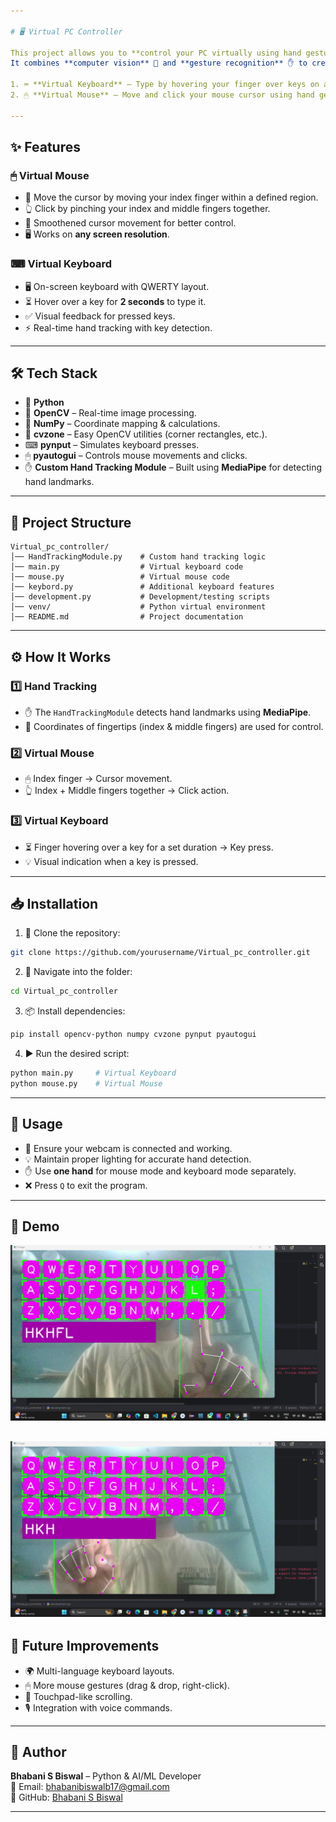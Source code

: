 ```yaml
---

# 🖥️ Virtual PC Controller

This project allows you to **control your PC virtually using hand gestures** via a webcam.
It combines **computer vision** 🧠 and **gesture recognition** ✋ to create two main features:

1. ⌨ **Virtual Keyboard** – Type by hovering your finger over keys on a virtual keyboard displayed on the screen.
2. 🖱 **Virtual Mouse** – Move and click your mouse cursor using hand gestures.

---
```


## ✨ Features

### 🖱 Virtual Mouse

* 🎯 Move the cursor by moving your index finger within a defined region.
* 👆 Click by pinching your index and middle fingers together.
* 🔄 Smoothened cursor movement for better control.
* 🖥 Works on **any screen resolution**.

### ⌨ Virtual Keyboard

* 🖥 On-screen keyboard with QWERTY layout.
* ⏳ Hover over a key for **2 seconds** to type it.
* ✅ Visual feedback for pressed keys.
* ⚡ Real-time hand tracking with key detection.

---

## 🛠 Tech Stack

* 🐍 **Python**
* 🎥 **OpenCV** – Real-time image processing.
* 🔢 **NumPy** – Coordinate mapping & calculations.
* 🎯 **cvzone** – Easy OpenCV utilities (corner rectangles, etc.).
* ⌨ **pynput** – Simulates keyboard presses.
* 🖱 **pyautogui** – Controls mouse movements and clicks.
* ✋ **Custom Hand Tracking Module** – Built using **MediaPipe** for detecting hand landmarks.

---

## 📂 Project Structure

```
Virtual_pc_controller/
│── HandTrackingModule.py    # Custom hand tracking logic
│── main.py                  # Virtual keyboard code
│── mouse.py                 # Virtual mouse code
│── keybord.py               # Additional keyboard features
│── development.py           # Development/testing scripts
│── venv/                    # Python virtual environment
│── README.md                # Project documentation
```

---

## ⚙ How It Works

### 1️⃣ Hand Tracking

* ✋ The `HandTrackingModule` detects hand landmarks using **MediaPipe**.
* 📍 Coordinates of fingertips (index & middle fingers) are used for control.

### 2️⃣ Virtual Mouse

* 🖱 Index finger → Cursor movement.
* 👆 Index + Middle fingers together → Click action.

### 3️⃣ Virtual Keyboard

* ⏳ Finger hovering over a key for a set duration → Key press.
* 💡 Visual indication when a key is pressed.

---

## 📥 Installation

1. 📂 Clone the repository:

```bash
git clone https://github.com/yourusername/Virtual_pc_controller.git
```

2. 📁 Navigate into the folder:

```bash
cd Virtual_pc_controller
```

3. 📦 Install dependencies:

```bash
pip install opencv-python numpy cvzone pynput pyautogui
```

4. ▶ Run the desired script:

```bash
python main.py     # Virtual Keyboard
python mouse.py    # Virtual Mouse
```

---

## 🚀 Usage

* 🎥 Ensure your webcam is connected and working.
* 💡 Maintain proper lighting for accurate hand detection.
* ✋ Use **one hand** for mouse mode and keyboard mode separately.
* ❌ Press `Q` to exit the program.

---

## 📸 Demo

![image alt](https://github.com/bhabanisbiswal/Virtual-PC-Controller/blob/d09d02cc230f955bf4f5c059ef218194fca1a57b/vlcsnap-2025-08-08-11h41m11s043.png)

![image alt](https://github.com/bhabanisbiswal/Virtual-PC-Controller/blob/68bcfe88d190f9ef89cf64c44faee2743bfdc6e1/vlcsnap-2025-08-08-11h41m30s566.png)
---

## 🔮 Future Improvements

* 🌍 Multi-language keyboard layouts.
* 🖱 More mouse gestures (drag & drop, right-click).
* 📜 Touchpad-like scrolling.
* 🎙 Integration with voice commands.

---

## 👤 Author  
**Bhabani S Biswal** – Python & AI/ML Developer  
📧 Email: [bhabanibiswalb17@gmail.com](mailto:bhabanibiswalb17@gmail.com)  
🔗 GitHub: [Bhabani S Biswal](https://github.com/bhabanisbiswal)  


---
